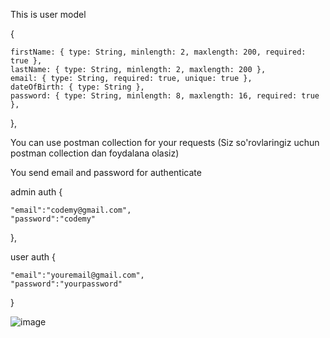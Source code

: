 This is user model

{

    firstName: { type: String, minlength: 2, maxlength: 200, required: true },
    lastName: { type: String, minlength: 2, maxlength: 200 },
    email: { type: String, required: true, unique: true },
    dateOfBirth: { type: String },
    password: { type: String, minlength: 8, maxlength: 16, required: true },
    
},

You can use postman collection for your requests (Siz so'rovlaringiz uchun postman collection dan foydalana olasiz)

You send email and password for authenticate 

admin auth
{

    "email":"codemy@gmail.com",
    "password":"codemy"
    
},

user auth
{

    "email":"youremail@gmail.com",
    "password":"yourpassword"
    
}

![image](https://github.com/user-attachments/assets/0d637b6a-cb50-4d5b-8fef-544dbfc43ce5)

